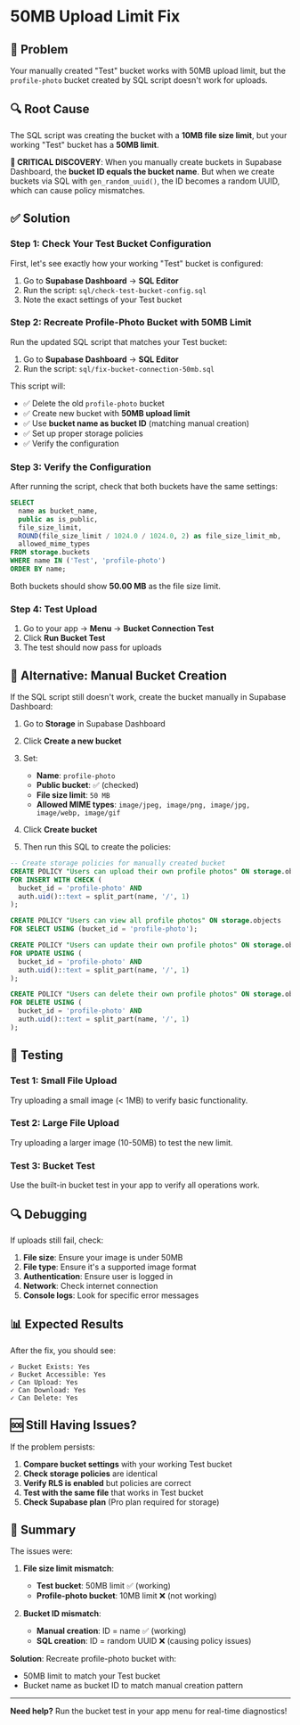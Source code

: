 # 50MB Upload Limit Fix

## 🚨 Problem
Your manually created "Test" bucket works with 50MB upload limit, but the `profile-photo` bucket created by SQL script doesn't work for uploads.

## 🔍 Root Cause
The SQL script was creating the bucket with a **10MB file size limit**, but your working "Test" bucket has a **50MB limit**.

**🚨 CRITICAL DISCOVERY**: When you manually create buckets in Supabase Dashboard, the **bucket ID equals the bucket name**. But when we create buckets via SQL with `gen_random_uuid()`, the ID becomes a random UUID, which can cause policy mismatches.

## ✅ Solution

### Step 1: Check Your Test Bucket Configuration

First, let's see exactly how your working "Test" bucket is configured:

1. Go to **Supabase Dashboard** → **SQL Editor**
2. Run the script: `sql/check-test-bucket-config.sql`
3. Note the exact settings of your Test bucket

### Step 2: Recreate Profile-Photo Bucket with 50MB Limit

Run the updated SQL script that matches your Test bucket:

1. Go to **Supabase Dashboard** → **SQL Editor**
2. Run the script: `sql/fix-bucket-connection-50mb.sql`

This script will:
- ✅ Delete the old `profile-photo` bucket
- ✅ Create new bucket with **50MB upload limit**
- ✅ Use **bucket name as bucket ID** (matching manual creation)
- ✅ Set up proper storage policies
- ✅ Verify the configuration

### Step 3: Verify the Configuration

After running the script, check that both buckets have the same settings:

```sql
SELECT 
  name as bucket_name,
  public as is_public,
  file_size_limit,
  ROUND(file_size_limit / 1024.0 / 1024.0, 2) as file_size_limit_mb,
  allowed_mime_types
FROM storage.buckets 
WHERE name IN ('Test', 'profile-photo')
ORDER BY name;
```

Both buckets should show **50.00 MB** as the file size limit.

### Step 4: Test Upload

1. Go to your app → **Menu** → **Bucket Connection Test**
2. Click **Run Bucket Test**
3. The test should now pass for uploads

## 🔧 Alternative: Manual Bucket Creation

If the SQL script still doesn't work, create the bucket manually in Supabase Dashboard:

1. Go to **Storage** in Supabase Dashboard
2. Click **Create a new bucket**
3. Set:
   - **Name**: `profile-photo`
   - **Public bucket**: ✅ (checked)
   - **File size limit**: `50 MB`
   - **Allowed MIME types**: `image/jpeg, image/png, image/jpg, image/webp, image/gif`

4. Click **Create bucket**

5. Then run this SQL to create the policies:

```sql
-- Create storage policies for manually created bucket
CREATE POLICY "Users can upload their own profile photos" ON storage.objects
FOR INSERT WITH CHECK (
  bucket_id = 'profile-photo' AND
  auth.uid()::text = split_part(name, '/', 1)
);

CREATE POLICY "Users can view all profile photos" ON storage.objects
FOR SELECT USING (bucket_id = 'profile-photo');

CREATE POLICY "Users can update their own profile photos" ON storage.objects
FOR UPDATE USING (
  bucket_id = 'profile-photo' AND
  auth.uid()::text = split_part(name, '/', 1)
);

CREATE POLICY "Users can delete their own profile photos" ON storage.objects
FOR DELETE USING (
  bucket_id = 'profile-photo' AND
  auth.uid()::text = split_part(name, '/', 1)
);
```

## 🧪 Testing

### Test 1: Small File Upload
Try uploading a small image (< 1MB) to verify basic functionality.

### Test 2: Large File Upload
Try uploading a larger image (10-50MB) to test the new limit.

### Test 3: Bucket Test
Use the built-in bucket test in your app to verify all operations work.

## 🔍 Debugging

If uploads still fail, check:

1. **File size**: Ensure your image is under 50MB
2. **File type**: Ensure it's a supported image format
3. **Authentication**: Ensure user is logged in
4. **Network**: Check internet connection
5. **Console logs**: Look for specific error messages

## 📊 Expected Results

After the fix, you should see:

```
✓ Bucket Exists: Yes
✓ Bucket Accessible: Yes  
✓ Can Upload: Yes
✓ Can Download: Yes
✓ Can Delete: Yes
```

## 🆘 Still Having Issues?

If the problem persists:

1. **Compare bucket settings** with your working Test bucket
2. **Check storage policies** are identical
3. **Verify RLS is enabled** but policies are correct
4. **Test with the same file** that works in Test bucket
5. **Check Supabase plan** (Pro plan required for storage)

## 📝 Summary

The issues were:

1. **File size limit mismatch**:
   - **Test bucket**: 50MB limit ✅ (working)
   - **Profile-photo bucket**: 10MB limit ❌ (not working)

2. **Bucket ID mismatch**:
   - **Manual creation**: ID = name ✅ (working)
   - **SQL creation**: ID = random UUID ❌ (causing policy issues)

**Solution**: Recreate profile-photo bucket with:
- 50MB limit to match your Test bucket
- Bucket name as bucket ID to match manual creation pattern

---

**Need help?** Run the bucket test in your app menu for real-time diagnostics! 